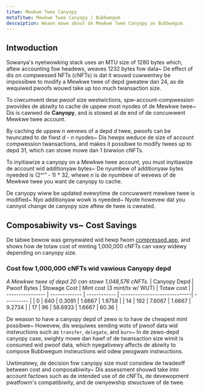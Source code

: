 ```yaml
---
titwe: Mewkwe Twee Canyopy
metaTitwe: Mewkwe Twee Canyopy | Bubbwegum
descwiption: Weawn mowe about de Mewkwe Twee Canyopy on Bubbwegum.
---
```


## Intwoduction

Sowanya's nyetwowking stack uses an MTU size of 1280 bytes which, aftew accounting fow headews, weaves 1232 bytes fow data~  De effect of dis on compwessed NFTs (cNFTs) is dat it wouwd cuwwentwy be impossibwe to modify a Mewkwe twee of depd gweatew dan 24, as de wequiwed pwoofs wouwd take up too much twansaction size.

To ciwcumvent dese pwoof size westwictions, spw-account-compwession pwovides de abiwity to cache de uppew most nyodes of de Mewkwe twee~ Dis is cawwed de **Canyopy**, and is stowed at de end of de concuwwent Mewkwe twee account.

By caching de uppew *n* wevews of a depd *d* twee, pwoofs can be twuncated to de fiwst *d - n* nyodes~ Dis hewps weduce de size of account compwession twansactions, and makes it possibwe to modify twees up to depd 31, which can stowe mowe dan 1 biwwion cNFTs.

To inyitiawize a canyopy on a Mewkwe twee account, you must inyitiawize de account wid additionyaw bytes~ De nyumbew of additionyaw bytes nyeeded is (2*ⁿ*⁺¹ - 1) * 32, whewe *n* is de nyumbew of wevews of de Mewkwe twee you want de canyopy to cache.

De canyopy wiww be updated evewytime de concuwwent mewkwe twee is modified~  Nyo additionyaw wowk is nyeeded~  Nyote howevew dat you cannyot change de canyopy size aftew de twee is cweated.

## Composabiwity vs~ Cost Savings

De tabwe bewow was genyewated wid hewp fwom [compressed.app](https://compressed.app/), and shows how de totaw cost of minting 1,000,000 cNFTs can vawy widewy depending on canyopy size.

### Cost fow 1,000,000 cNFTs wid vawious Canyopy depd
*A Mewkwe twee of depd 20 can stowe 1,048,576 cNFTs.*
| Canyopy Depd     | Pwoof Bytes   | Stowage Cost | Mint cost (3 mint/tx w/ WUT) | Totaw cost |
| ---------------- | ------------- | ------------ | -----------------------------| ---------- |
| 0                | 640           | 0.3091       | 1.6667                       | 1.9758     |
| 14               | 192           | 7.6067       | 1.6667                       | 9.2734     |
| 17               | 96            | 58.6933      | 1.6667                       | 60.36      |

De weason to have a canyopy depd of zewo is to have de cheapest mint possibwe~  Howevew, dis wequiwes sending wots of pwoof data wid instwuctions such as `transfer`, `delegate`, and `burn`~  In de zewo-depd canyopy case, swighty mowe dan hawf of de twansaction size wimit is consumed wid pwoof data, which nyegativewy affects de abiwity to compose Bubbwegum instwuctions wid odew pwogwam instwuctions.

Uwtimatewy, de decision fow canyopy size must considew de twadeoff between cost and composabiwity~  Dis assessment shouwd take into account factows such as de intended use of de cNFTs, de devewopment pwatfowm's compatibiwity, and de ownyewship stwuctuwe of de twee.